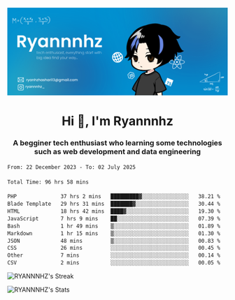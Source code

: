 ![Banner Tech](RYANNNHZ_20250628_124553_0000.png)

<h1 align="center">Hi 👋, I'm Ryannnhz</h1>
<h3 align="center">A begginer tech enthusiast who learning some technologies such as web development and data engineering</h3>


<!--START_SECTION:waka-->

```txt
From: 22 December 2023 - To: 02 July 2025

Total Time: 96 hrs 58 mins

PHP              37 hrs 2 mins   █████████▓░░░░░░░░░░░░░░░   38.21 %
Blade Template   29 hrs 31 mins  ███████▓░░░░░░░░░░░░░░░░░   30.44 %
HTML             18 hrs 42 mins  ████▓░░░░░░░░░░░░░░░░░░░░   19.30 %
JavaScript       7 hrs 9 mins    ██░░░░░░░░░░░░░░░░░░░░░░░   07.39 %
Bash             1 hr 49 mins    ▒░░░░░░░░░░░░░░░░░░░░░░░░   01.89 %
Markdown         1 hr 15 mins    ▒░░░░░░░░░░░░░░░░░░░░░░░░   01.30 %
JSON             48 mins         ▒░░░░░░░░░░░░░░░░░░░░░░░░   00.83 %
CSS              26 mins         ░░░░░░░░░░░░░░░░░░░░░░░░░   00.45 %
Other            7 mins          ░░░░░░░░░░░░░░░░░░░░░░░░░   00.14 %
CSV              2 mins          ░░░░░░░░░░░░░░░░░░░░░░░░░   00.05 %
```

<!--END_SECTION:waka-->

![RYANNNHZ's Streak](https://github-readme-streak-stats.herokuapp.com/?user=RYANNNHZ&theme=react&hide_border=true)

![RYANNNHZ's Stats](https://github-readme-stats.vercel.app/api?username=RYANNNHZ&theme=react&show_icons=true&hide_border=true&count_private=true)